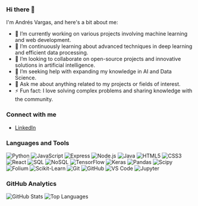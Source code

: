 ### Hi there 👋

I'm Andrés Vargas, and here's a bit about me:

- 🔭 I’m currently working on various projects involving machine learning and web development.
- 🌱 I’m continuously learning about advanced techniques in deep learning and efficient data processing.
- 👯 I’m looking to collaborate on open-source projects and innovative solutions in artificial intelligence.
- 🤔 I’m seeking help with expanding my knowledge in AI and Data Science.
- 💬 Ask me about anything related to my projects or fields of interest.
- ⚡ Fun fact: I love solving complex problems and sharing knowledge with the community.

### Connect with me
- [LinkedIn](https://www.linkedin.com/in/andresfvargas10/)

### Languages and Tools
![Python](https://img.shields.io/badge/-Python-3776AB?style=flat-square&logo=python&logoColor=white)
![JavaScript](https://img.shields.io/badge/-JavaScript-F7DF1E?style=flat-square&logo=javascript&logoColor=black)
![Express](https://img.shields.io/badge/-Express-000000?style=flat-square&logo=express&logoColor=white)
![Node.js](https://img.shields.io/badge/-Node.js-339933?style=flat-square&logo=node.js&logoColor=white)
![Java](https://img.shields.io/badge/-Java-007396?style=flat-square&logo=java&logoColor=white)
![HTML5](https://img.shields.io/badge/-HTML5-E34F26?style=flat-square&logo=html5&logoColor=white)
![CSS3](https://img.shields.io/badge/-CSS3-1572B6?style=flat-square&logo=css3&logoColor=white)
![React](https://img.shields.io/badge/-React-61DAFB?style=flat-square&logo=react&logoColor=black)
![SQL](https://img.shields.io/badge/-SQL-4479A1?style=flat-square&logo=mysql&logoColor=white)
![NoSQL](https://img.shields.io/badge/-NoSQL-000000?style=flat-square&logoColor=white)
![TensorFlow](https://img.shields.io/badge/-TensorFlow-FF6F00?style=flat-square&logo=tensorflow&logoColor=white)
![Keras](https://img.shields.io/badge/-Keras-D00000?style=flat-square&logo=keras&logoColor=white)
![Pandas](https://img.shields.io/badge/-Pandas-150458?style=flat-square&logo=pandas&logoColor=white)
![Scipy](https://img.shields.io/badge/-Scipy-8CAAE6?style=flat-square&logo=scipy&logoColor=white)
![Folium](https://img.shields.io/badge/-Folium-77B829?style=flat-square&logoColor=white)
![Scikit-Learn](https://img.shields.io/badge/-scikit_learn-F7931E?style=flat-square&logo=scikit-learn&logoColor=white)
![Git](https://img.shields.io/badge/-Git-F05032?style=flat-square&logo=git&logoColor=white)
![GitHub](https://img.shields.io/badge/-GitHub-181717?style=flat-square&logo=github&logoColor=white)
![VS Code](https://img.shields.io/badge/-VS_Code-007ACC?style=flat-square&logo=visual-studio-code&logoColor=white)
![Jupyter](https://img.shields.io/badge/-Jupyter-F37626?style=flat-square&logo=jupyter&logoColor=white)

### GitHub Analytics

![GitHub Stats](https://github-readme-stats.vercel.app/api?username=AndresFVargasV&show_icons=true&theme=black-blue)
![Top Languages](https://github-readme-stats.vercel.app/api/top-langs/?username=AndresFVargasV&layout=compact&theme=black-blue)

